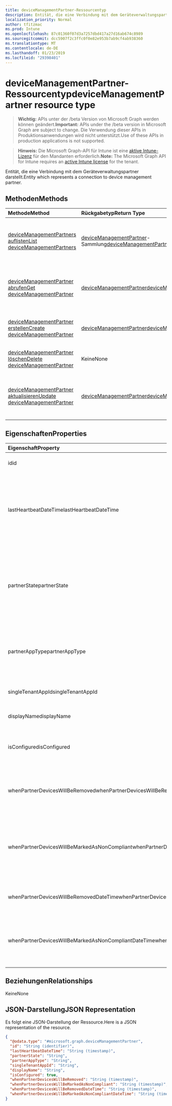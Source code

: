 ```yaml
---
title: deviceManagementPartner-Ressourcentyp
description: Entität, die eine Verbindung mit dem Geräteverwaltungspartner darstellt.
localization_priority: Normal
author: tfitzmac
ms.prod: Intune
ms.openlocfilehash: 87c01360f07d3a7257dbd417a27d16ab674c8989
ms.sourcegitcommit: dcc5907f2c3ffc0f0e82e953b7ab9cf4ab938360
ms.translationtype: MT
ms.contentlocale: de-DE
ms.lasthandoff: 01/23/2019
ms.locfileid: "29398401"
---
```

# <a name="devicemanagementpartner-resource-type"></a><span data-ttu-id="31f8e-103">deviceManagementPartner-Ressourcentyp</span><span class="sxs-lookup"><span data-stu-id="31f8e-103">deviceManagementPartner resource type</span></span>

> <span data-ttu-id="31f8e-104">**Wichtig:** APIs unter der /beta Version von Microsoft Graph werden können geändert.</span><span class="sxs-lookup"><span data-stu-id="31f8e-104">**Important:** APIs under the /beta version in Microsoft Graph are subject to change.</span></span> <span data-ttu-id="31f8e-105">Die Verwendung dieser APIs in Produktionsanwendungen wird nicht unterstützt.</span><span class="sxs-lookup"><span data-stu-id="31f8e-105">Use of these APIs in production applications is not supported.</span></span>

> <span data-ttu-id="31f8e-106">**Hinweis:** Die Microsoft Graph-API für Intune ist eine [aktive Intune-Lizenz](https://go.microsoft.com/fwlink/?linkid=839381) für den Mandanten erforderlich.</span><span class="sxs-lookup"><span data-stu-id="31f8e-106">**Note:** The Microsoft Graph API for Intune requires an [active Intune license](https://go.microsoft.com/fwlink/?linkid=839381) for the tenant.</span></span>

<span data-ttu-id="31f8e-107">Entität, die eine Verbindung mit dem Geräteverwaltungspartner darstellt.</span><span class="sxs-lookup"><span data-stu-id="31f8e-107">Entity which represents a connection to device management partner.</span></span>

## <a name="methods"></a><span data-ttu-id="31f8e-108">Methoden</span><span class="sxs-lookup"><span data-stu-id="31f8e-108">Methods</span></span>
|<span data-ttu-id="31f8e-109">Methode</span><span class="sxs-lookup"><span data-stu-id="31f8e-109">Method</span></span>|<span data-ttu-id="31f8e-110">Rückgabetyp</span><span class="sxs-lookup"><span data-stu-id="31f8e-110">Return Type</span></span>|<span data-ttu-id="31f8e-111">Beschreibung</span><span class="sxs-lookup"><span data-stu-id="31f8e-111">Description</span></span>|
|:---|:---|:---|
|[<span data-ttu-id="31f8e-112">deviceManagementPartners auflisten</span><span class="sxs-lookup"><span data-stu-id="31f8e-112">List deviceManagementPartners</span></span>](../api/intune-onboarding-devicemanagementpartner-list.md)|<span data-ttu-id="31f8e-113">[deviceManagementPartner](../resources/intune-onboarding-devicemanagementpartner.md)-Sammlung</span><span class="sxs-lookup"><span data-stu-id="31f8e-113">[deviceManagementPartner](../resources/intune-onboarding-devicemanagementpartner.md) collection</span></span>|<span data-ttu-id="31f8e-114">Auflisten von Eigenschaften und Beziehungen der [deviceManagementPartner](../resources/intune-onboarding-devicemanagementpartner.md)-Objekte.</span><span class="sxs-lookup"><span data-stu-id="31f8e-114">List properties and relationships of the [deviceManagementPartner](../resources/intune-onboarding-devicemanagementpartner.md) objects.</span></span>|
|[<span data-ttu-id="31f8e-115">deviceManagementPartner abrufen</span><span class="sxs-lookup"><span data-stu-id="31f8e-115">Get deviceManagementPartner</span></span>](../api/intune-onboarding-devicemanagementpartner-get.md)|[<span data-ttu-id="31f8e-116">deviceManagementPartner</span><span class="sxs-lookup"><span data-stu-id="31f8e-116">deviceManagementPartner</span></span>](../resources/intune-onboarding-devicemanagementpartner.md)|<span data-ttu-id="31f8e-117">Lesen von Eigenschaften und Beziehungen des [deviceManagementPartner](../resources/intune-onboarding-devicemanagementpartner.md)-Objekts.</span><span class="sxs-lookup"><span data-stu-id="31f8e-117">Read properties and relationships of the [deviceManagementPartner](../resources/intune-onboarding-devicemanagementpartner.md) object.</span></span>|
|[<span data-ttu-id="31f8e-118">deviceManagementPartner erstellen</span><span class="sxs-lookup"><span data-stu-id="31f8e-118">Create deviceManagementPartner</span></span>](../api/intune-onboarding-devicemanagementpartner-create.md)|[<span data-ttu-id="31f8e-119">deviceManagementPartner</span><span class="sxs-lookup"><span data-stu-id="31f8e-119">deviceManagementPartner</span></span>](../resources/intune-onboarding-devicemanagementpartner.md)|<span data-ttu-id="31f8e-120">Erstellen eines neuen [deviceManagementPartner](../resources/intune-onboarding-devicemanagementpartner.md)-Objekts.</span><span class="sxs-lookup"><span data-stu-id="31f8e-120">Create a new [deviceManagementPartner](../resources/intune-onboarding-devicemanagementpartner.md) object.</span></span>|
|[<span data-ttu-id="31f8e-121">deviceManagementPartner löschen</span><span class="sxs-lookup"><span data-stu-id="31f8e-121">Delete deviceManagementPartner</span></span>](../api/intune-onboarding-devicemanagementpartner-delete.md)|<span data-ttu-id="31f8e-122">Keine</span><span class="sxs-lookup"><span data-stu-id="31f8e-122">None</span></span>|<span data-ttu-id="31f8e-123">Löscht ein [deviceManagementPartner](../resources/intune-onboarding-devicemanagementpartner.md)-Objekt.</span><span class="sxs-lookup"><span data-stu-id="31f8e-123">Deletes a [deviceManagementPartner](../resources/intune-onboarding-devicemanagementpartner.md).</span></span>|
|[<span data-ttu-id="31f8e-124">deviceManagementPartner aktualisieren</span><span class="sxs-lookup"><span data-stu-id="31f8e-124">Update deviceManagementPartner</span></span>](../api/intune-onboarding-devicemanagementpartner-update.md)|[<span data-ttu-id="31f8e-125">deviceManagementPartner</span><span class="sxs-lookup"><span data-stu-id="31f8e-125">deviceManagementPartner</span></span>](../resources/intune-onboarding-devicemanagementpartner.md)|<span data-ttu-id="31f8e-126">Aktualisieren der Eigenschaften eines [deviceManagementPartner](../resources/intune-onboarding-devicemanagementpartner.md)-Objekts.</span><span class="sxs-lookup"><span data-stu-id="31f8e-126">Update the properties of a [deviceManagementPartner](../resources/intune-onboarding-devicemanagementpartner.md) object.</span></span>|

## <a name="properties"></a><span data-ttu-id="31f8e-127">Eigenschaften</span><span class="sxs-lookup"><span data-stu-id="31f8e-127">Properties</span></span>
|<span data-ttu-id="31f8e-128">Eigenschaft</span><span class="sxs-lookup"><span data-stu-id="31f8e-128">Property</span></span>|<span data-ttu-id="31f8e-129">Typ</span><span class="sxs-lookup"><span data-stu-id="31f8e-129">Type</span></span>|<span data-ttu-id="31f8e-130">Beschreibung</span><span class="sxs-lookup"><span data-stu-id="31f8e-130">Description</span></span>|
|:---|:---|:---|
|<span data-ttu-id="31f8e-131">id</span><span class="sxs-lookup"><span data-stu-id="31f8e-131">id</span></span>|<span data-ttu-id="31f8e-132">Zeichenfolge</span><span class="sxs-lookup"><span data-stu-id="31f8e-132">String</span></span>|<span data-ttu-id="31f8e-133">Noch nicht dokumentiert</span><span class="sxs-lookup"><span data-stu-id="31f8e-133">Not yet documented</span></span>|
|<span data-ttu-id="31f8e-134">lastHeartbeatDateTime</span><span class="sxs-lookup"><span data-stu-id="31f8e-134">lastHeartbeatDateTime</span></span>|<span data-ttu-id="31f8e-135">DateTimeOffset</span><span class="sxs-lookup"><span data-stu-id="31f8e-135">DateTimeOffset</span></span>|<span data-ttu-id="31f8e-136">Zeitstempel des letzten Heartbeats nach Aktivierung der Option „Connect to Device management Partner“ durch den Administrator</span><span class="sxs-lookup"><span data-stu-id="31f8e-136">Timestamp of last heartbeat after admin enabled option Connect to Device management Partner</span></span>|
|<span data-ttu-id="31f8e-137">partnerState</span><span class="sxs-lookup"><span data-stu-id="31f8e-137">partnerState</span></span>|[<span data-ttu-id="31f8e-138">deviceManagementPartnerTenantState</span><span class="sxs-lookup"><span data-stu-id="31f8e-138">deviceManagementPartnerTenantState</span></span>](../resources/intune-onboarding-devicemanagementpartnertenantstate.md)|<span data-ttu-id="31f8e-139">Partner-Status, der diesen Mandanten.</span><span class="sxs-lookup"><span data-stu-id="31f8e-139">Partner state of this tenant.</span></span> <span data-ttu-id="31f8e-140">Mögliche Werte sind: `unknown`, `unavailable`, `enabled`, `terminated`, `rejected` und `unresponsive`.</span><span class="sxs-lookup"><span data-stu-id="31f8e-140">Possible values are: `unknown`, `unavailable`, `enabled`, `terminated`, `rejected`, `unresponsive`.</span></span>|
|<span data-ttu-id="31f8e-141">partnerAppType</span><span class="sxs-lookup"><span data-stu-id="31f8e-141">partnerAppType</span></span>|[<span data-ttu-id="31f8e-142">deviceManagementPartnerAppType</span><span class="sxs-lookup"><span data-stu-id="31f8e-142">deviceManagementPartnerAppType</span></span>](../resources/intune-onboarding-devicemanagementpartnerapptype.md)|<span data-ttu-id="31f8e-143">Partner-App-Typ.</span><span class="sxs-lookup"><span data-stu-id="31f8e-143">Partner App type.</span></span> <span data-ttu-id="31f8e-144">Mögliche Werte sind: `unknown`, `singleTenantApp` und `multiTenantApp`.</span><span class="sxs-lookup"><span data-stu-id="31f8e-144">Possible values are: `unknown`, `singleTenantApp`, `multiTenantApp`.</span></span>|
|<span data-ttu-id="31f8e-145">singleTenantAppId</span><span class="sxs-lookup"><span data-stu-id="31f8e-145">singleTenantAppId</span></span>|<span data-ttu-id="31f8e-146">String</span><span class="sxs-lookup"><span data-stu-id="31f8e-146">String</span></span>|<span data-ttu-id="31f8e-147">ID der Partner-App mit einem einzelnen Mandanten</span><span class="sxs-lookup"><span data-stu-id="31f8e-147">Partner Single tenant App id</span></span>|
|<span data-ttu-id="31f8e-148">displayName</span><span class="sxs-lookup"><span data-stu-id="31f8e-148">displayName</span></span>|<span data-ttu-id="31f8e-149">String</span><span class="sxs-lookup"><span data-stu-id="31f8e-149">String</span></span>|<span data-ttu-id="31f8e-150">Anzeigename für Partner</span><span class="sxs-lookup"><span data-stu-id="31f8e-150">Partner display name</span></span>|
|<span data-ttu-id="31f8e-151">isConfigured</span><span class="sxs-lookup"><span data-stu-id="31f8e-151">isConfigured</span></span>|<span data-ttu-id="31f8e-152">Boolean</span><span class="sxs-lookup"><span data-stu-id="31f8e-152">Boolean</span></span>|<span data-ttu-id="31f8e-153">Gibt an, ob Geräteverwaltungspartner konfiguriert ist.</span><span class="sxs-lookup"><span data-stu-id="31f8e-153">Whether device management partner is configured or not</span></span>|
|<span data-ttu-id="31f8e-154">whenPartnerDevicesWillBeRemoved</span><span class="sxs-lookup"><span data-stu-id="31f8e-154">whenPartnerDevicesWillBeRemoved</span></span>|<span data-ttu-id="31f8e-155">DateTimeOffset</span><span class="sxs-lookup"><span data-stu-id="31f8e-155">DateTimeOffset</span></span>|<span data-ttu-id="31f8e-156">DateTime in UTC beim PartnerDevices entfernt wird.</span><span class="sxs-lookup"><span data-stu-id="31f8e-156">DateTime in UTC when PartnerDevices will be removed.</span></span> <span data-ttu-id="31f8e-157">Dies wird bald veraltet.</span><span class="sxs-lookup"><span data-stu-id="31f8e-157">This will become obselete soon.</span></span>|
|<span data-ttu-id="31f8e-158">whenPartnerDevicesWillBeMarkedAsNonCompliant</span><span class="sxs-lookup"><span data-stu-id="31f8e-158">whenPartnerDevicesWillBeMarkedAsNonCompliant</span></span>|<span data-ttu-id="31f8e-159">DateTimeOffset</span><span class="sxs-lookup"><span data-stu-id="31f8e-159">DateTimeOffset</span></span>|<span data-ttu-id="31f8e-160">DateTime in UTC beim PartnerDevices als nicht kompatibel gekennzeichnet wird.</span><span class="sxs-lookup"><span data-stu-id="31f8e-160">DateTime in UTC when PartnerDevices will be marked as NonCompliant.</span></span> <span data-ttu-id="31f8e-161">Dies wird bald veraltet.</span><span class="sxs-lookup"><span data-stu-id="31f8e-161">This will become obselete soon.</span></span>|
|<span data-ttu-id="31f8e-162">whenPartnerDevicesWillBeRemovedDateTime</span><span class="sxs-lookup"><span data-stu-id="31f8e-162">whenPartnerDevicesWillBeRemovedDateTime</span></span>|<span data-ttu-id="31f8e-163">DateTimeOffset</span><span class="sxs-lookup"><span data-stu-id="31f8e-163">DateTimeOffset</span></span>|<span data-ttu-id="31f8e-164">DateTime in UTC, zu der PartnerDevices entfernt werden</span><span class="sxs-lookup"><span data-stu-id="31f8e-164">DateTime in UTC when PartnerDevices will be removed</span></span>|
|<span data-ttu-id="31f8e-165">whenPartnerDevicesWillBeMarkedAsNonCompliantDateTime</span><span class="sxs-lookup"><span data-stu-id="31f8e-165">whenPartnerDevicesWillBeMarkedAsNonCompliantDateTime</span></span>|<span data-ttu-id="31f8e-166">DateTimeOffset</span><span class="sxs-lookup"><span data-stu-id="31f8e-166">DateTimeOffset</span></span>|<span data-ttu-id="31f8e-167">DateTime in UTC, zu der PartnerDevices als nicht kompatibel gekennzeichnet werden</span><span class="sxs-lookup"><span data-stu-id="31f8e-167">DateTime in UTC when PartnerDevices will be marked as NonCompliant</span></span>|

## <a name="relationships"></a><span data-ttu-id="31f8e-168">Beziehungen</span><span class="sxs-lookup"><span data-stu-id="31f8e-168">Relationships</span></span>
<span data-ttu-id="31f8e-169">Keine</span><span class="sxs-lookup"><span data-stu-id="31f8e-169">None</span></span>

## <a name="json-representation"></a><span data-ttu-id="31f8e-170">JSON-Darstellung</span><span class="sxs-lookup"><span data-stu-id="31f8e-170">JSON Representation</span></span>
<span data-ttu-id="31f8e-171">Es folgt eine JSON-Darstellung der Ressource.</span><span class="sxs-lookup"><span data-stu-id="31f8e-171">Here is a JSON representation of the resource.</span></span>
<!-- {
  "blockType": "resource",
  "keyProperty": "id",
  "@odata.type": "microsoft.graph.deviceManagementPartner"
}
-->
``` json
{
  "@odata.type": "#microsoft.graph.deviceManagementPartner",
  "id": "String (identifier)",
  "lastHeartbeatDateTime": "String (timestamp)",
  "partnerState": "String",
  "partnerAppType": "String",
  "singleTenantAppId": "String",
  "displayName": "String",
  "isConfigured": true,
  "whenPartnerDevicesWillBeRemoved": "String (timestamp)",
  "whenPartnerDevicesWillBeMarkedAsNonCompliant": "String (timestamp)",
  "whenPartnerDevicesWillBeRemovedDateTime": "String (timestamp)",
  "whenPartnerDevicesWillBeMarkedAsNonCompliantDateTime": "String (timestamp)"
}
```





